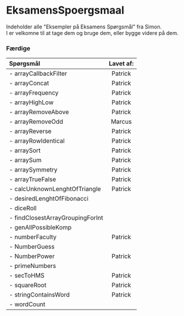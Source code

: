 # EksamensSpoergsmaal

Indeholder alle "Eksempler på Eksamens Spørgsmål" fra Simon.  
I er velkomne til at tage dem og bruge dem, eller bygge videre på dem.


### Færdige
| Spørgsmål | Lavet af: |
| :------- | :-------: |
| - arrayCallbackFilter | Patrick |
| - arrayConcat | Patrick |
| - arrayFrequency | Patrick |
| - arrayHighLow | Patrick |
| - arrayRemoveAbove | Patrick |
| - arrayRemoveOdd | Marcus |
| - arrayReverse | Patrick |
| - arrayRowIdentical | Patrick |
| - arraySort | Patrick |
| - arraySum | Patrick |
| - arraySymmetry | Patrick |
| - arrayTrueFalse | Patrick |
| - calcUnknownLenghtOfTriangle | Patrick |
| - desiredLenghtOfFibonacci |  |
| - diceRoll |  |
| - findClosestArrayGroupingForInt |  |
| - genAllPossibleKomp |  |
| - numberFaculty | Patrick |
| - NumberGuess |  |
| - NumberPower | Patrick |
| - primeNumbers |  |
| - secToHMS | Patrick |
| - squareRoot | Patrick |
| - stringContainsWord | Patrick |
| - wordCount |  |

